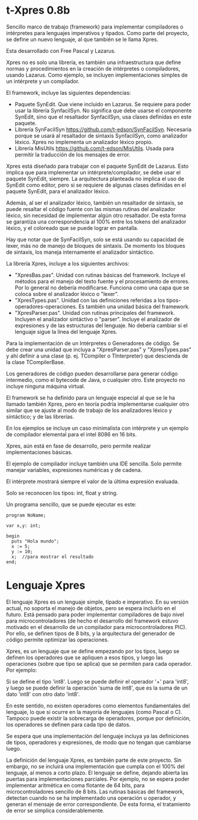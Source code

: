 t-Xpres 0.8b
============

Sencillo marco de trabajo (framework) para implementar compiladores o intérpretes para  lenguajes imperativos y tipados. Como parte del proyecto, se define un nuevo lenguaje, al que también se le llama Xpres.

Esta desarrollado con Free Pascal y  Lazarus.

Xpres no es solo una librería, es también una infraestructura que define normas y procedimientos en la creación de intérpretes o compiladores, usando Lazarus. Como ejemplo, se incluyen implementaciones simples de un intérprete y un compilador.

El framework, incluye las siguientes dependencias:

* Paquete SynEdit. Que viene incluido en Lazarus. Se requiere para poder usar la librería SynfacilSyn. No significa que debe usarse el componente SynEdit, sino que  el resaltador SynfacilSyn, usa clases definidas en este paquete.
* Librería SynFacilSyn https://github.com/t-edson/SynFacilSyn.  Necesaria porque se usará al resaltador de sintaxis SynfacilSyn, como analizador léxico. Xpres no implementa un analizador léxico propio.
* Librería MisUtils https://github.com/t-edson/MisUtils. Usada para permitir la traducción de los mensajes de error.

Xpres está diseñado para trabajar con el paquete SynEdit de Lazarus. Esto implica que para implementar un intérprete/compilador, se debe usar el paquete SynEdit, siempre. La arquitectura planteada no implica el uso de SynEdit como editor, pero si se requiere de algunas clases definidas en el paquete SynEdit, para el analizador léxico.

Además, al ser el analizador léxico, también un resaltador de sintaxis, se puede resaltar el código fuente con las mismas rutinas del analizador léxico, sin necesidad de implementar algún otro resaltador. De esta forma se garantiza una correspondencia al 100% entre los tokens del analizador léxico, y el coloreado que se puede lograr en pantalla.

Hay que notar que de SynFacilSyn, solo se está usando su capacidad de lexer, más no de manejo de bloques de sintaxis. De momento los bloques de sintaxis, los maneja internamente el analizador sintáctico.

La librería Xpres, incluye a los siguientes archivos:

* "XpresBas.pas". Unidad con rutinas básicas del framework. Incluye el métodos para el manejo del texto fuente y el procesamiento de errores. Por lo general no debería modificarse. Funciona como una capa que se coloca sobre el analizador léxico o "lexer".
* "XpresTypes.pas". Unidad con las definiciones referidas a los tipos-operadores-operaciones. Es también una unidad básica del framework.
* "XpresParser.pas". Unidad con rutinas principales del framework. Incluyen el analizador sintáctivo o "parser". Incluye el analizador de expresiones y de las estructuras del lenguaje. No debería cambiar si el lenguaje sigue la línea del lenguaje Xpres.

Para la implementación de un Intérpretes o Generadores de código. Se debe crear una unidad que incluya a "XpresParser.pas" y "XpresTypes.pas" y ahí definir a  una clase (p. ej. TCompiler o TInterpreter) que descienda de la clase TCompilerBase.

Los generadores de código pueden desarrollarse para generar código intermedio, como el bytecode de Java, o cualquier otro. Este proyecto no incluye ninguna máquina virtual.

El framework se ha definido para un lenguaje especial al que se le ha llamado también Xpres, pero en teoría podría implementarse cualquier otro similar que se ajuste al modo de trabajo de los analizadores léxico y sintáctico; y de las librerías. 

En los ejemplos se incluye un caso minimalista con intérprete y un ejemplo de compilador elemental para el intel 8086 en 16 bits.

Xpres, aún está en fase de desarrollo, pero permite realizar implementaciones básicas. 

El ejemplo de compilador incluye también una IDE sencilla. Solo permite manejar variables, expresiones numéricas y de cadena.

El intérprete mostrará siempre el valor de la última expresión evaluada.
 
Solo se reconocen los tipos: int, float y string.

Un programa sencillo, que se puede ejecutar es este:
```
program NoName;

var x,y: int;
   
begin
  puts "Hola mundo";
  x := 5;
  y := 10;
  x;  //para mostrar el resultado
end;
```

Lenguaje Xpres
==============

El lenguaje Xpres es un lenguaje simple, tipado e imperativo. En su versión actual, no soporta el manejo de objetos, pero se espera incluirlo en el futuro. Está pensado para poder implementar compiladores de bajo nivel para microcontroladores (de hecho el desarrollo del framework estuvo motivado en el desarrollo de un compilador para microcontroladores PIC). Por ello, se definen tipos de 8 bits, y la arquitectura del generador de código permite optimizar las operaciones.

Xpres, es un lenguaje que se define empezando por los tipos, luego se definen los operadores que se apliquen a esos tipos, y luego las operaciones (sobre que tipo se aplica) que se permiten para cada operador. Por ejemplo:

Si se define el tipo 'int8'. Luego se puede definir el operador '+' para 'int8', y luego se puede definir la operación 'suma de int8', que es la suma de un dato 'int8' con otro dato 'int8'.

En este sentido, no existen operadores como elementos fundamentales del lenguaje, lo que si ocurre en la mayoría de lenguajes (como Pascal o C). Tampoco puede existir la sobrecarga de operadores, porque por definición, los operadores se definen para cada tipo de datos.

Se espera que una implementación del lenguaje incluya ya las definiciones de tipos,  operadores y expresiones, de modo que no tengan que cambiarse luego.

La definición del lenguaje Xpres, es también parte de este proyecto. Sin embargo, no se incluirá una implementación que cumpla con el 100% del lenguaje, al menos a corto plazo. El lenguaje se define, dejando abierta las puertas para implementaciones parciales. Por ejemplo, no se espera poder implementar aritmética en coma flotante de 64 bits, para microcontroladores sencillo de 8 bits. Las rutinas básicas del framework, detectan cuando no se ha implementado una operación u operador, y generan el mensaje de error correspondiente. De esta forma, el tratamiento de error se simplica considerablemente.

